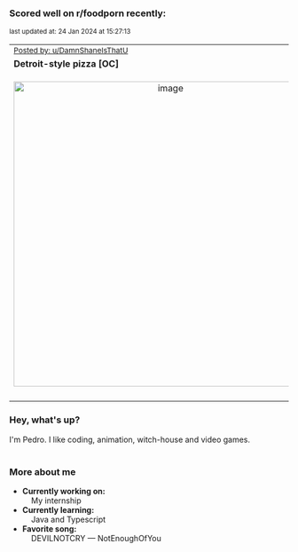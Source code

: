 ### Scored well on r/foodporn recently:

<p align="left"><sub>last updated at: 24 Jan 2024 at 15:27:13</sub></p>

|   |
| --- |
| <sub>[Posted by: u/DamnShaneIsThatU][source]</sub> |
| **Detroit-style pizza [OC]** | 
|<p align="center"> <img alt="image" src="https://i.redd.it/aosiyc5pv7ec1.jpeg" width="550" /> </p>|
|   |

### Hey, what's up?

I'm Pedro. I like coding, animation, witch-house and video games.<br><br>

### More about me
- **Currently working on:**  
&nbsp;&nbsp;&nbsp;&nbsp;My internship
- **Currently learning:**  
&nbsp;&nbsp;&nbsp;&nbsp;Java and Typescript
- **Favorite song:**  
&nbsp;&nbsp;&nbsp;&nbsp;DEVILNOTCRY — NotEnoughOfYou<br><br>

  



  
  
  
[linkedin]: https://linkedin.com/in/pedro-h-r-gomes-8a487b14a/
[gmail]: mailto:pilique11@gmail.com
[source]: https://reddit.com/r/FoodPorn/comments/19dseyh/detroitstyle_pizza_oc/
[redditAPI]: https://www.reddit.com/dev/api/